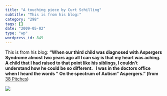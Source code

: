 ```yaml
---
title: "A touching piece by Curt Schilling"
subtitle: "This is from his blog:"
category: "298"
tags: []
date: "2009-05-02"
type: "wp"
wordpress_id: 849
---
```

This is from his blog:
**“When our third child was diagnosed with Aspergers Syndrome almost two years ago all I can say is that my heart was aching. A child that I had raised to that point like his siblings, I couldn’t understand how he could be so different.   
I was in the doctors office when I heard the words ” On the spectrum of Autism” Aspergers.” (from** [38 Pitches](http://38pitches.weei.com/sports/boston/baseball/curt-schilling/general/our-son-has-aspergers-syndrome/))

![](https://i0.wp.com/img.zemanta.com/pixy.gif?w=584)